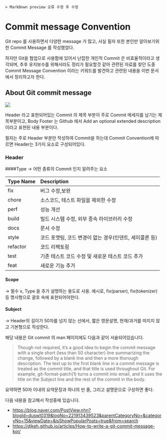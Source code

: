 ```
> MarkDown preview 오류 수정 후 수정
```


# Commit message Convention

Git repo 를 사용하면서 다양한 message 가 많고, 사실 필자 또한 본인만 알아보기위한 Commit Message 를 작성했었다.

하지만 Git을 협업으로 사용함에 있어서 난잡한 개인적 Commit 은 비효율적이라고 생각되며, 추후 유지보수를 위해서라도 정리가 필요할것 같아 관련된 자료를 찾던 도중 Commit Message Convention 이라는 키워드를 발견하고 관련된 내용을 이번 문서에서 정리하고자 한다.

## About Git commit message

![](https://d33wubrfki0l68.cloudfront.net/ab6c349cef44ee6b617234b4f2574b978ef2fa3e/42749/images/posts/2019-11-01-understanding-semantic-commit-messages-using-git-and-angular/commit-message-format-by-angular.png)

Header 라고 표현되어있는 Commit 의 제목 부분이 주로 Commit 메세지를 남기는 제목부분이고, Body Footer 는 Github 에서 Add an optional extended description 이라고 표현된 내용 부분이다.

필자는 주로 Header 부분만 작성하여 Commit을 하는데 Commit Convention에 따르면 Header는 3가지 요소로 구성되어있다.

### Header

####Type
  $\rightarrow$ 어떤 종류의 Commit 인지 알려주는 요소

| Type Name | Description|
|:-----------|:------------|
|fix|버그 수정,보완|
|chore|소스코드, 테스트 파일을 제외한 수정|
|perf|성능 개선|
|build|빌드 시스템 수정, 외부 종속 라이브러리 수정|
|docs|문서 수정|
|style|코드 포맷팅, 코드 변경이 없는 경우(인덴트, 세미콜론 등)|
|refactor|코드 리펙토링|
|test|기존 테스트 코드 수정 및 새로운 테스트 코드 추가|
|feat| 새로운 기능 추가|

#### Scope
$\rightarrow$ 필수 x, Type 을 추가 설명하는 용도로 사용.
예시로, fix(parser), fix(tokenizer) 등 명사형으로 괄호 속에 표현되어야한다.

#### Subject
$\rightarrow$ Header의 길이가 50자를 넘지 않는 선에서, 짧은 영문설명, 현재/과거를 따지지 않고 기본형으로 작성한다.

해당 내용은 Git commit 의 man 페이지에도 다음과 같이 서술되어있습니다.


>Though not required, it’s a good idea to begin the commit message with a single short (less than 50 character) line summarizing the change, followed by a blank line and then a more thorough description. The text up to the first blank line in a commit message is treated as the commit title, and that title is used throughout Git. For example, git-format-patch(1) turns a commit into email, and it uses the title on the Subject line and the rest of the commit in the body.

요약하면 50자 이내의 요약문장과 하나의 빈 줄, 그리고 설명문으로 구성하면 좋다.



다음 내용을 참고해서 작성중에 있습니다.
* https://blog.naver.com/PostView.nhn?blogId=duswl0319&logNo=221913439523&parentCategoryNo=&categoryNo=15&viewDate=&isShowPopularPosts=true&from=search
* https://djkeh.github.io/articles/How-to-write-a-git-commit-message-kor/
